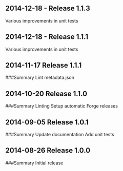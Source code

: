 ## 2014-12-18 - Release 1.1.3

Various improvements in unit tests

## 2014-12-18 - Release 1.1.1

  Various improvements in unit tests

## 2014-11-17 Release 1.1.1
###Summary
Lint metadata.json

## 2014-10-20 Release 1.1.0
###Summary
Linting
Setup automatic Forge releases

## 2014-09-05 Release 1.0.1
###Summary
Update documentation
Add unit tests

## 2014-08-26 Release 1.0.0
###Summary
Initial release
